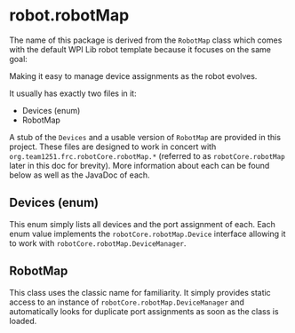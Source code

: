 # robot.robotMap

The name of this package is derived from the `RobotMap` class which comes with the default WPI Lib robot template 
because it focuses on the same goal:

  Making it easy to manage device assignments as the robot evolves.
  
It usually has exactly two files in it:

   - Devices (enum)
   - RobotMap


A stub of the `Devices` and a usable version of `RobotMap` are provided in this project. These files are designed to 
work in concert with `org.team1251.frc.robotCore.robotMap.*` (referred to as `robotCore.robotMap` later in this doc
for brevity). More information about each can be found below as well as the JavaDoc of each.
   

## Devices (enum)

This enum simply lists all devices and the port assignment of each. Each enum value implements the 
`robotCore.robotMap.Device` interface allowing it to work with `robotCore.robotMap.DeviceManager`.

## RobotMap

This class uses the classic name for familiarity. It simply provides static access to an instance of
`robotCore.robotMap.DeviceManager` and automatically looks for duplicate port assignments as soon as the class is
loaded. 